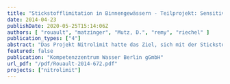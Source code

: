 ```yaml
---
title: "Stickstofflimitation in Binnengewässern - Teilprojekt: Sensitivitätsanalyse zur Modellierung des Stickstoffumsatzes in Fließgewässern und Life Cycle Assessment von Reinigungsverfahren"
date: 2014-04-23
publishDate: 2020-05-25T15:14:06Z
authors: [ "rouault", "matzinger", "Mutz, D.", "remy", "riechel" ]
publication_types: ["4"]
abstract: "Das Projekt Nitrolimit hatte das Ziel, sich mit der Stickstofflimitation in Binnengewässern zu beschäftigen. Die Frage „Ist Stickstoffreduktion ökologisch sinnvoll und wirtschaftlich vertretbar?“ war zu beantworten. Das KWB arbeitete als einer der Projektpartner in Nitrolimit an der Modellierung der Gewässergüte von Flusssystemen am Beispiel der Berliner Stadtspree mittels QSim. Es wurde gezeigt, dass das Phytoplanktonwachstum dort derzeit nicht durch Nährstoffe, sondern vorwiegend durch Licht limitiert ist. Dennoch kann Phosphor bei einem entsprechend niedrigen Nährstoff- und Phytoplankton-Grundniveau zur steuernden Größe werden. Damit bestätigt das Modell die Hypothese, dass auch in urbanen, stark nährstoffbelasteten Gewässern eine Nährstofflimitation erreicht werden kann. Obwohl aus der Arbeit keine konkrete Grenzkonzentration abgeleitet werden kann, bedeutet das Ergebnis für die Praxis, dass bei entsprechenden Gewässern eine bedeutende Nährstoffreduktion notwendig ist, um einen positiven Effekt auf die Gewässergüte zu erreichen. Bei der Suche nach einer geeigneten Strategie für die Verbesserung des ökologischen Zustandes eines Gewässers wurde in Nitrolimit am Beispiel der unteren Havel die Strategie verfolgt, sowohl ökologische wie auch sozioökonomische Aspekte zu berücksichtigen. Wichtige Grundlage dafür waren Informationen zu Kosten und Wirksamkeit von einzelnen Maßnahmen zur Reduktion der Stickstoffeinträge aus den Bereichen Landwirtschaft und urbane Systeme. Diese Informationen wurden in Form eines Maßnahmenkatalogs in einer Datenbank zusammengefasst. Das KWB war hier verantwortlich für die Maßnahmen aus dem urbanen Bereich und veröffentlichte diese Ergebnisse separat als Nitrolimit Diskussionspapier Band 2. Über eine Ökobilanz wurden zudem nicht-monetäre ökologische Auswirkungen von weitergehenden Stickstoffeliminierungsverfahren für Großkläranlagen beschrieben. Dabei wurden alle direkten und indirekten ökologischen Auswirkungen von fünf Verfahren auf Großkläranlagen in einer ganzheitlichen Betrachtungsweise untersucht und verglichen. So konnten die direkten Effekte der verbesserten Ablaufqualität hinsichtlich der N-Fracht den zusätzlichen Aufwendungen durch die vorgelagerten Prozesse (resultierend aus dem veränderten Strom- und Chemikalienverbrauch und der benötigten Infrastruktur) gegenübergestellt werden. Es zeigte sich, dass die einzelnen Maßnahmen bei vergleichbaren Wirkungen auf die N-Fracht sehr unterschiedliche zusätzliche Aufwendungen in Energieverbrauch und Treibhausgasemissionen erfordern. Letztendlich war es möglich, Szenarien für die Verbesserung des Zustandes der Unteren Havel vorzuschlagen und zu analysieren. Es haben dafür mehrfach Gespräche mit den Stakeholder aus Berlin und Brandenburg (SenStadtUm, BWB, LUGV) stattgefunden, um die Entwicklung der Szenarien abzustimmen. Das KWB prüfte und validierte in enger Zusammenarbeit mit dem IGB und der TUB die Ergebnisse des Nährstoffmodells MONERIS für die verschiedenen Szenarien."
featured: false
publication: "Kompetenzzentrum Wasser Berlin gGmbH"
url_pdf: "/pdf/Rouault-2014-672.pdf"
projects: ["nitrolimit"]
---
```



